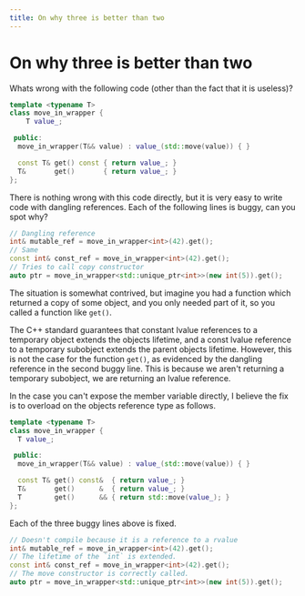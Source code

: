 ```yaml
---
title: On why three is better than two
---
```


# On why three is better than two

Whats wrong with the following code (other than the fact that it is useless)?

```cpp
template <typename T>
class move_in_wrapper {
    T value_;

 public:
  move_in_wrapper(T&& value) : value_(std::move(value)) { }

  const T& get() const { return value_; }
  T&       get()       { return value_; }
};
```

There is nothing wrong with this code directly, but it is very easy to write
code with dangling references.  Each of the following lines is buggy, can you spot why?

```cpp
// Dangling reference
int& mutable_ref = move_in_wrapper<int>(42).get();
// Same
const int& const_ref = move_in_wrapper<int>(42).get();
// Tries to call copy constructor
auto ptr = move_in_wrapper<std::unique_ptr<int>>(new int(5)).get();
```

The situation is somewhat contrived, but imagine you had a function which returned a copy
of some object, and you only needed part of it, so you called a function like `get()`.

The C++ standard guarantees that constant lvalue references to a temporary object extends
the objects lifetime, and a const lvalue reference to a temporary subobject extends the
parent objects lifetime.
However, this is not the case for the function `get()`, as evidenced by the dangling reference
in the second buggy line.
This is because we aren\'t returning a temporary subobject, we are returning an lvalue reference.

In the case you can\'t expose the member variable directly, I believe the fix is to overload
on the objects reference type as follows.

```cpp
template <typename T>
class move_in_wrapper {
  T value_;

 public:
  move_in_wrapper(T&& value) : value_(std::move(value)) { }

  const T& get() const&  { return value_; }
  T&       get()      &  { return value_; }
  T        get()      && { return std::move(value_); }
};
```

Each of the three buggy lines above is fixed.

```cpp
// Doesn't compile because it is a reference to a rvalue
int& mutable_ref = move_in_wrapper<int>(42).get();
// The lifetime of the `int` is extended.
const int& const_ref = move_in_wrapper<int>(42).get();
// The move constructor is correctly called.
auto ptr = move_in_wrapper<std::unique_ptr<int>>(new int(5)).get();
```
